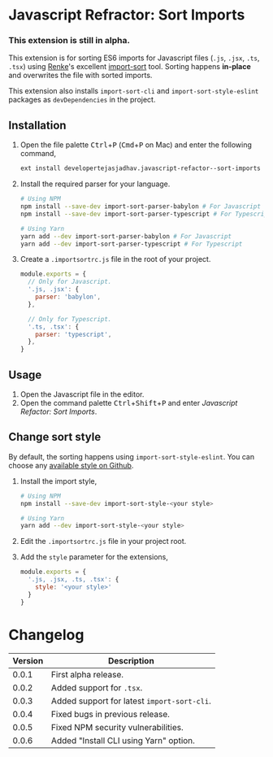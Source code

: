 # Javascript Refractor: Sort Imports

### This extension is still in alpha.

This extension is for sorting ES6 imports for Javascript files (`.js`, `.jsx`, `.ts`, `.tsx`) using [Renke](https://github.com/renke/)'s excellent [import-sort](https://github.com/renke/import-sort/) tool. Sorting happens **in-place** and overwrites the file with sorted imports.

This extension also installs `import-sort-cli` and `import-sort-style-eslint` packages as `devDependencies` in the project.

## Installation

1. Open the file palette <kbd>Ctrl</kbd>+<kbd>P</kbd> (<kbd>Cmd</kbd>+<kbd>P</kbd> on Mac) and enter the following command,

    ```bash
    ext install developertejasjadhav.javascript-refactor--sort-imports
    ```

2. Install the required parser for your language.

    ```bash
    # Using NPM
    npm install --save-dev import-sort-parser-babylon # For Javascript
    npm install --save-dev import-sort-parser-typescript # For Typescript

    # Using Yarn
    yarn add --dev import-sort-parser-babylon # For Javascript
    yarn add --dev import-sort-parser-typescript # For Typescript
    ```

3. Create a `.importsortrc.js` file in the root of your project.
    ```javascript
    module.exports = {
      // Only for Javascript.
      '.js, .jsx': {
        parser: 'babylon',
      },

      // Only for Typescript.
      '.ts, .tsx': {
        parser: 'typescript',
      },
    }
    ```

## Usage

1.  Open the Javascript file in the editor.
2.  Open the command palette <kbd>Ctrl</kbd>+<kbd>Shift</kbd>+<kbd>P</kbd> and enter _Javascript Refactor: Sort Imports_.

## Change sort style

By default, the sorting happens using `import-sort-style-eslint`. You can choose any [available style on Github](https://github.com/search?q=import-sort-style-&type=Repositories&utf8=%E2%9C%93).

1.  Install the import style,

    ```bash
    # Using NPM
    npm install --save-dev import-sort-style-<your style>

    # Using Yarn
    yarn add --dev import-sort-style-<your style>
    ```

2.  Edit the `.importsortrc.js` file in your project root.
3.  Add the `style` parameter for the extensions,

    ```javascript
    module.exports = {
      '.js, .jsx, .ts, .tsx': {
        style: '<your style>'
      }
    }
    ```

# Changelog

| Version | Description                                    |
| ------- | ---------------------------------------------- |
| 0.0.1   | First alpha release.                           |
| 0.0.2   | Added support for `.tsx`.                      |
| 0.0.3   | Added support for latest `import-sort-cli`.    |
| 0.0.4   | Fixed bugs in previous release.                |
| 0.0.5   | Fixed NPM security vulnerabilities.            |
| 0.0.6   | Added "Install CLI using Yarn" option.         |
